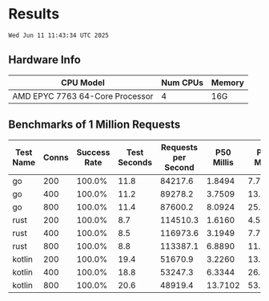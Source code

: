# Results
`Wed Jun 11 11:43:34 UTC 2025`
## Hardware Info
| CPU Model | Num CPUs | Memory |
| --------- | -------- | ------ |
| AMD EPYC 7763 64-Core Processor | 4 | 16G |

## Benchmarks of 1 Million Requests
| Test Name | Conns | Success Rate | Test Seconds | Requests per Second | P50 Millis | P99 Millis | P99.9 Millis | API Memory MB | API CPU Time | API Threads |
| --------- | ----- | ------------ | ------------ | ------------------- | ---------- | ---------- | ------------ | ------------- | ------------ | ----------- |
| go | 200 | 100.0% | 11.8 | 84217.6 | 1.8494 | 7.7228 | 10.7418 | 17.8 | 00:00:27 | 12 |
| go | 400 | 100.0% | 11.2 | 89278.2 | 3.7509 | 13.6115 | 18.4846 | 24.3 | 00:00:26 | 11 |
| go | 800 | 100.0% | 11.4 | 87600.2 | 8.0924 | 25.6396 | 39.2418 | 37.4 | 00:00:27 | 12 |
| rust | 200 | 100.0% | 8.7 | 114510.3 | 1.6160 | 4.5552 | 6.1250 | 8.9 | 00:00:17 | 5 |
| rust | 400 | 100.0% | 8.5 | 116973.6 | 3.1949 | 7.7141 | 10.4173 | 14.0 | 00:00:16 | 5 |
| rust | 800 | 100.0% | 8.8 | 113387.1 | 6.8890 | 11.8698 | 16.3811 | 23.3 | 00:00:17 | 5 |
| kotlin | 200 | 100.0% | 19.4 | 51670.9 | 3.2260 | 13.4052 | 33.3969 | 341.3 | 00:00:59 | 152 |
| kotlin | 400 | 100.0% | 18.8 | 53247.3 | 6.3344 | 26.8251 | 74.7963 | 405.2 | 00:00:56 | 155 |
| kotlin | 800 | 100.0% | 20.6 | 48919.4 | 13.7102 | 53.9886 | 162.2142 | 491.9 | 00:01:02 | 155 |
